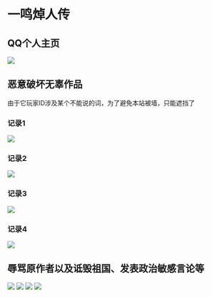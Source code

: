 # 一鸣焯人传

## QQ个人主页

![](/others/一鸣超人/QQ.jpg)

## 恶意破坏无辜作品

由于它玩家ID涉及某个不能说的词，为了避免本站被墙，只能遮挡了

### 记录1

![](/others/一鸣超人/破坏1.jpg)

### 记录2

![](/others/一鸣超人/破坏2.jpg)

### 记录3

![](/others/一鸣超人/破坏3.jpg)

### 记录4

![](/others/一鸣超人/破坏4.jpg)

## 辱骂原作者以及诋毁祖国、发表政治敏感言论等



![](/others/一鸣超人/聊天1.jpg)
![](/others/一鸣超人/聊天2.jpg)
![](/others/一鸣超人/聊天3.jpg)
![](/others/一鸣超人/聊天4.jpg)
